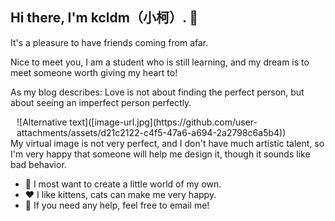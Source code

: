 ## Hi there, I'm kcldm（小柯）. 👋
It's a pleasure to have friends coming from afar.

Nice to meet you, I am a student who is still learning, and my dream is to meet someone worth giving my heart to!

As my blog describes: Love is not about finding the perfect person, but about seeing an imperfect person perfectly.

<div style="float: right; margin-left: 10px;">
  ![Alternative text]([image-url.jpg](https://github.com/user-attachments/assets/d21c2122-c4f5-47a6-a694-2a2798c6a5b4))
</div>

My virtual image is not very perfect, and I don't have much artistic talent, so I'm very happy that someone will help me design it, though it sounds like bad behavior.



- 🤔 I most want to create a little world of my own.
- ❤️ I like kittens, cats can make me very happy.
- 💬 If you need any help, feel free to email me!
